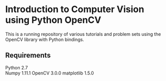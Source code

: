 # Introduction to Computer Vision using Python OpenCV

This is a running repository of various tutorials and problem sets using the OpenCV library with Python bindings.

## Requirements

Python 2.7  
Numpy 1.11.1
OpenCV 3.0.0
matplotlib 1.5.0
